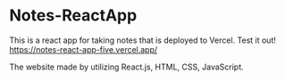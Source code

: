 # Notes-ReactApp

This is a react app for taking notes that is deployed to Vercel. Test it out! https://notes-react-app-five.vercel.app/

The  website made by utilizing React.js, HTML, CSS, JavaScript. 
